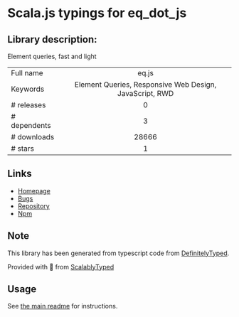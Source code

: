 
# Scala.js typings for eq_dot_js


## Library description:
Element queries, fast and light

|                    |                 |
| ------------------ | :-------------: |
| Full name          | eq.js |
| Keywords           | Element Queries, Responsive Web Design, JavaScript, RWD |
| # releases         | 0 |
| # dependents       | 3 |
| # downloads        | 28666 |
| # stars            | 1 |

## Links
- [Homepage](https://github.com/Snugug/eq.js#readme)
- [Bugs](https://github.com/Snugug/eq.js/issues)
- [Repository](https://github.com/Snugug/eq.js)
- [Npm](https://www.npmjs.com/package/eq.js)
    


## Note
This library has been generated from typescript code from [DefinitelyTyped](https://definitelytyped.org).

Provided with :purple_heart: from [ScalablyTyped](https://github.com/oyvindberg/ScalablyTyped)

## Usage
See [the main readme](../../readme.md) for instructions.


